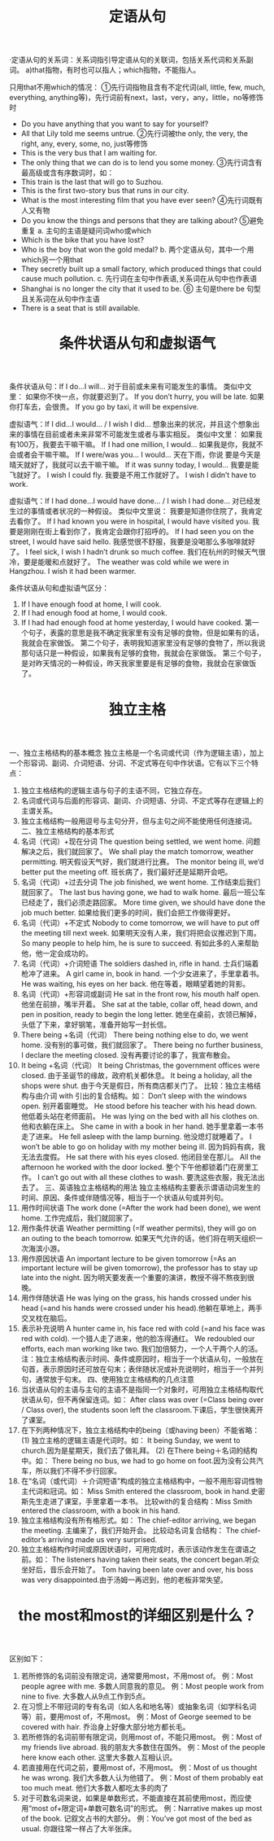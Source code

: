 <header>

# 定语从句

</header>


·定语从句的关系词：关系词指引导定语从句的关联词，包括关系代词和关系副词。
a)that指物，有时也可以指人；which指物，不能指人。

 只用that不用which的情况：
①先行词指物且含有不定代词(all, little, few, much, everything, anything等)，先行词前有next，last，very，any，little，no等修饰时
* Do you have anything that you want to say for yourself?
* All that Lily told me seems untrue.
②先行词被the only, the very, the right, any, every, some, no, just等修饰
* This is the very bus that I am waiting for.
* The only thing that we can do is to lend you some money.
③先行词含有最高级或含有序数词时，如：
* This train is the last that will go to Suzhou.
* This is the first two-story bus that runs in our city.
* What is the most interesting film that you have ever seen?
④先行词既有人又有物
* Do you know the things and persons that they are talking about?
⑤避免重复
a. 主句的主语是疑问词who或which
* Which is the bike that you have lost?
* Who is the boy that won the gold medal?
b. 两个定语从句，其中一个用which另一个用that
* They secretly built up a small factory, which produced things that could cause much pollution.
c. 先行词在主句中作表语,关系词在从句中也作表语
* Shanghai is no longer the city that it used to be.
⑥ 主句是there be 句型且关系词在从句中作主语
* There is a seat that is still available.

<header>

# 条件状语从句和虚拟语气

</header>

条件状语从句：If I do…I will…
对于目前或未来有可能发生的事情。
类似中文里：
如果你不快一点，你就要迟到了。
If you don’t hurry, you will be late.
如果你打车去，会很贵。
If you go by taxi, it will be expensive.

虚拟语气：If I did…I would… / I wish I did…
想象出来的状况，并且这个想象出来的事情在目前或者未来非常不可能发生或者与事实相反。
类似中文里：
如果我有100万，我要去干嘛干嘛。
If I had one million, I would…
如果我是你，我就不会或者会干嘛干嘛。
If I were/was you… I would…
天在下雨，你说 要是今天是晴天就好了，我就可以去干嘛干嘛。
If it was sunny today, I would…
我要是能飞就好了。
I wish I could fly.
我要是不用工作就好了。
I wish I didn’t have to work.

虚拟语气：If I had done…I would have done… / I wish I had done…
对已经发生过的事情或者状况的一种假设。
类似中文里说：
我要是知道你住院了，我肯定去看你了。
If I had known you were in hospital, I would have visited you.
我要是刚刚在街上看到你了，我肯定会跟你打招呼的。
If I had seen you on the street, I would have said hello.
我感觉很不舒服，我要是没喝那么多咖啡就好了。
I feel sick, I wish I hadn’t drunk so much coffee.
我们在杭州的时候天气很冷，要是能暖和点就好了。
The weather was cold while we were in Hangzhou. I wish it had been warmer.

条件状语从句和虚拟语气区分：
1. If I have enough food at home, I will cook.
2. If I had enough food at home, I would cook.
3. If I had had enough food at home yesterday, I would have cooked.
第一个句子，表露的意思是我不确定我家里有没有足够的食物，但是如果有的话，我就会在家做饭。
第二个句子，表明我知道家里没有足够的食物了，所以我说那句话只是一种假设，如果我有足够的食物，我就会在家做饭。
第三个句子，是对昨天情况的一种假设，昨天我家里要是有足够的食物，我就会在家做饭了。

<header>

# 独立主格

</header>

一、独立主格结构的基本概念
独立主格是一个名词或代词（作为逻辑主语），加上一个形容词、副词、介词短语、分词、不定式等在句中作状语。它有以下三个特点：
1. 独立主格结构的逻辑主语与句子的主语不同，它独立存在。
2. 名词或代词与后面的形容词、副词、介词短语、分词、不定式等存在逻辑上的主谓关系。
3. 独立主格结构一般用逗号与主句分开，但与主句之间不能使用任何连接词。
二、独立主格结构的基本形式
1. 名词（代词）+现在分词
The question being settled, we went home. 问题解决之后，我们就回家了。
We shall play the match tomorrow, weather permitting. 明天假设天气好，我们就进行比赛。
The monitor being ill, we’d better put the meeting off. 班长病了，我们最好还是延期开会吧。
2. 名词（代词）+过去分词
The job finished, we went home. 工作结束后我们就回家了。
The last bus having gone, we had to walk home. 最后一班公车已经走了，我们必须走路回家。
More time given, we should have done the job much better. 如果给我们更多的时间，我们会把工作做得更好。
3. 名词（代词）+不定式
Nobody to come tomorrow, we will have to put off the meeting till next week. 如果明天没有人来，我们将把会议推迟到下周。
So many people to help him, he is sure to succeed. 有如此多的人来帮助他，他一定会成功的。
4. 名词（代词）+介词短语
The soldiers dashed in, rifle in hand. 士兵们端着枪冲了进来。
A girl came in, book in hand. 一个少女进来了，手里拿着书。
He was waiting, his eyes on her back. 他在等着，眼睛望着她的背影。
5. 名词（代词）+形容词或副词
He sat in the front row, his mouth half open. 他坐在前排，嘴半开着。
She sat at the table, collar off, head down, and pen in position, ready to begin the long letter. 她坐在桌前，衣领已解掉，头低了下来，拿好钢笔，准备开始写一封长信。
6. There being +名词（代词）
There being nothing else to do, we went home. 没有别的事可做，我们就回家了。
There being no further business, I declare the meeting closed. 没有再要讨论的事了，我宣布散会。
7. It being +名词（代词）
It being Christmas, the government offices were closed. 由于圣诞节的缘故，政府机关都休息。
It being a holiday, all the shops were shut. 由于今天是假日，所有商店都关门了。
比较：独立主格结构与由介词 with 引出的复合结构。如：
Don’t sleep with the windows open. 别开着窗睡觉。
He stood before his teacher with his head down. 他低着头站在老师面前。
He was lying on the bed with all his clothes on. 他和衣躺在床上。
She came in with a book in her hand. 她手里拿着一本书走了进来。
He fell asleep with the lamp burning. 他没熄灯就睡着了。
I won’t be able to go on holiday with my mother being ill. 因为妈妈有病，我无法去度假。
He sat there with his eyes closed. 他闭目坐在那儿。
All the afternoon he worked with the door locked. 整个下午他都锁着门在房里工作。
I can’t go out with all these clothes to wash. 要洗这些衣服，我无法出去了。
三、英语独立主格结构的用法
独立主格结构主要表示谓语动词发生的时间、原因、条件或伴随情况等，相当于一个状语从句或并列句。
1. 用作时间状语
The work done (=After the work had been done), we went home. 工作完成后，我们就回家了。
2. 用作条件状语
Weather permitting (=If weather permits), they will go on an outing to the beach tomorrow. 如果天气允许的话，他们将在明天组织一次海滨小游。
3. 用作原因状语
An important lecture to be given tomorrow (=As an important lecture will be given tomorrow), the professor has to stay up late into the night. 因为明天要发表一个重要的演讲，教授不得不熬夜到很晚。
4. 用作伴随状语
He was lying on the grass, his hands crossed under his head (=and his hands were crossed under his head).他躺在草地上，两手交叉枕在脑后。
5. 表示补充说明
A hunter came in, his face red with cold (=and his face was red with cold). 一个猎人走了进来，他的脸冻得通红。
We redoubled our efforts, each man working like two. 我们加倍努力，一个人干两个人的活。
注：独立主格结构表示时间、条件或原因时，相当于一个状语从句，一般放在句首，表示原因时还可放在句末；表伴随状况或补充说明时，相当于一个并列句，通常放于句末。
四、使用独立主格结构的几点注意
1. 当状语从句的主语与主句的主语不是指同一个对象时，可用独立主格结构取代状语从句，但不再保留连词。如：
After class was over (=Class being over / Class over), the students soon left the classroom.下课后，学生很快离开了课室。
2. 在下列两种情况下，独立主格结构中的being（或having been）不能省略：
(1) 独立主格的逻辑主语是代词时。如：
It being Sunday, we went to church.因为是星期天，我们去了做礼拜。
(2) 在There being＋名词的结构中。如：
There being no bus, we had to go home on foot.因为没有公共汽车，所以我们不得不步行回家。
3. 在“名词（或代词）＋介词短语”构成的独立主格结构中，一般不用形容词性物主代词和冠词。如：
Miss Smith entered the classroom, book in hand.史密斯先生走进了课室，手里拿着一本书。
比较with的复合结构：Miss Smith entered the classroom, with a book in his hand.
4. 独立主格结构没有所有格形式。如：
The chief-editor arriving, we began the meeting. 主编来了，我们开始开会。
比较动名词复合结构：
The chief-editor’s arriving made us very surprised.
5. 独立主格结构作时间或原因状语时，可用完成时，表示该动作发生在谓语之前。如：
The listeners having taken their seats, the concert began.听众坐好后，音乐会开始了。
Tom having been late over and over, his boss was very disappointed.由于汤姆一再迟到，他的老板非常失望。

<header>

# the most和most的详细区别是什么？

</header>


区别如下：
1. 若所修饰的名词前没有限定词，通常要用most，不用most of。
例：Most people agree with me. 多数人同意我的意见。
例：Most people work from nine to five. 大多数人从9点工作到5点。
2. 在习惯上不带冠词的专有名词（如人名和地名等）或抽象名词（如学科名词等）前，要用most of，不用most。
例：Most of George seemed to be covered with hair. 乔治身上好像大部分地方都长毛。
3. 若所修饰的名词前带有限定词，则用most of，不能只用most。
例：Most of my friends live abroad. 我的朋友大多数住在国外。
例：Most of the people here know each other. 这里大多数人互相认识。
4. 若直接用在代词之前，要用most of，不用most。
例：Most of us thought he was wrong. 我们大多数人认为他错了。
例：Most of them probably eat too much meat. 他们大多数人都吃太多的肉了
5. 对于可数名词来说，如果是单数形式，不能直接在其前使用most，而应使用“most of+限定词+单数可数名词”的形式。
例：Narrative makes up most of the book. 记叙文占书的大部分。
例：You’ve got most of the bed as usual. 你跟往常一样占了大半张床。
